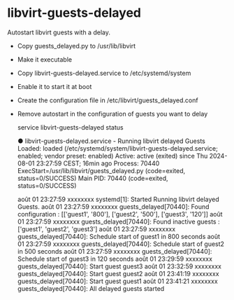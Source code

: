# libvirt-guests-delayed
Autostart libvirt guests with a delay.

- Copy guests_delayed.py to /usr/lib/libvirt
- Make it executable
- Copy libvirt-guests-delayed.service to /etc/systemd/system
- Enable it to start it at boot
- Create the configuration file in /etc/libvirt/guests_delayed.conf
- Remove autostart in the configuration of guests you want to delay

    service libvirt-guests-delayed status

    ● libvirt-guests-delayed.service - Running libvirt delayed Guests
    Loaded: loaded (/etc/systemd/system/libvirt-guests-delayed.service; enabled; vendor preset: enabled)
    Active: active (exited) since Thu 2024-08-01 23:27:59 CEST; 16min ago
    Process: 70440 ExecStart=/usr/lib/libvirt/guests_delayed.py (code=exited, status=0/SUCCESS)
    Main PID: 70440 (code=exited, status=0/SUCCESS)

    août 01 23:27:59 xxxxxxxx systemd[1]: Started Running libvirt delayed Guests.
    août 01 23:27:59 xxxxxxxx guests_delayed[70440]: Found configuration : [['guest1', '800'], ['guest2', '500'], ['guest3', '120']]
    août 01 23:27:59 xxxxxxxx guests_delayed[70440]: Found inactive guests : ['guest1', 'guest2', 'guest3']
    août 01 23:27:59 xxxxxxxx guests_delayed[70440]: Schedule start of guest1 in 800 seconds
    août 01 23:27:59 xxxxxxxx guests_delayed[70440]: Schedule start of guest2 in 500 seconds
    août 01 23:27:59 xxxxxxxx guests_delayed[70440]: Schedule start of guest3 in 120 seconds
    août 01 23:29:59 xxxxxxxx guests_delayed[70440]: Start guest guest3
    août 01 23:32:59 xxxxxxxx guests_delayed[70440]: Start guest guest2
    août 01 23:41:19 xxxxxxxx guests_delayed[70440]: Start guest guest1
    août 01 23:41:21 xxxxxxxx guests_delayed[70440]: All delayed guests started

